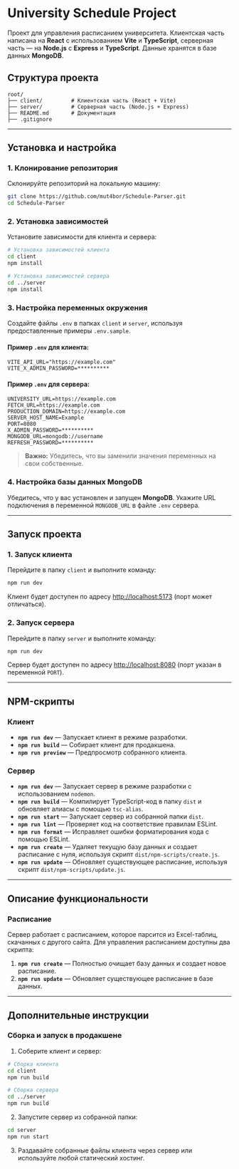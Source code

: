 # University Schedule Project

Проект для управления расписанием университета. Клиентская часть написана на **React** с использованием **Vite** и **TypeScript**, серверная часть — на **Node.js** с **Express** и **TypeScript**. Данные хранятся в базе данных **MongoDB**.

## Структура проекта

```
root/
├── client/         # Клиентская часть (React + Vite)
├── server/         # Серверная часть (Node.js + Express)
├── README.md       # Документация
├── .gitignore
```

---

## Установка и настройка

### 1. Клонирование репозитория

Склонируйте репозиторий на локальную машину:

```bash
git clone https://github.com/mut4bor/Schedule-Parser.git
cd Schedule-Parser
```

### 2. Установка зависимостей

Установите зависимости для клиента и сервера:

```bash
# Установка зависимостей клиента
cd client
npm install

# Установка зависимостей сервера
cd ../server
npm install
```

### 3. Настройка переменных окружения

Создайте файлы `.env` в папках `client` и `server`, используя предоставленные примеры `.env.sample`.

#### Пример `.env` для клиента:

```env
VITE_API_URL="https://example.com"
VITE_X_ADMIN_PASSWORD=**********
```

#### Пример `.env` для сервера:

```env
UNIVERSITY_URL=https://example.com
FETCH_URL=https://example.com
PRODUCTION_DOMAIN=https://example.com
SERVER_HOST_NAME=Example
PORT=8080
X_ADMIN_PASSWORD=**********
MONGODB_URL=mongodb://username
REFRESH_PASSWORD=**********
```

> **Важно:** Убедитесь, что вы заменили значения переменных на свои собственные.

### 4. Настройка базы данных MongoDB

Убедитесь, что у вас установлен и запущен **MongoDB**. Укажите URL подключения в переменной `MONGODB_URL` в файле `.env` сервера.

---

## Запуск проекта

### 1. Запуск клиента

Перейдите в папку `client` и выполните команду:

```bash
npm run dev
```

Клиент будет доступен по адресу [http://localhost:5173](http://localhost:5173) (порт может отличаться).

### 2. Запуск сервера

Перейдите в папку `server` и выполните команду:

```bash
npm run dev
```

Сервер будет доступен по адресу [http://localhost:8080](http://localhost:8080) (порт указан в переменной `PORT`).

---

## NPM-скрипты

### Клиент

- **`npm run dev`** — Запускает клиент в режиме разработки.
- **`npm run build`** — Собирает клиент для продакшена.
- **`npm run preview`** — Предпросмотр собранного клиента.

### Сервер

- **`npm run dev`** — Запускает сервер в режиме разработки с использованием `nodemon`.
- **`npm run build`** — Компилирует TypeScript-код в папку `dist` и обновляет алиасы с помощью `tsc-alias`.
- **`npm run start`** — Запускает сервер из собранной папки `dist`.
- **`npm run lint`** — Проверяет код на соответствие правилам ESLint.
- **`npm run format`** — Исправляет ошибки форматирования кода с помощью ESLint.
- **`npm run create`** — Удаляет текущую базу данных и создает расписание с нуля, используя скрипт `dist/npm-scripts/create.js`.
- **`npm run update`** — Обновляет существующее расписание, используя скрипт `dist/npm-scripts/update.js`.

---

## Описание функциональности

### Расписание

Сервер работает с расписанием, которое парсится из Excel-таблиц, скачанных с другого сайта. Для управления расписанием доступны два скрипта:

1. **`npm run create`** — Полностью очищает базу данных и создает новое расписание.
2. **`npm run update`** — Обновляет существующее расписание в базе данных.

---

## Дополнительные инструкции

### Сборка и запуск в продакшене

1. Соберите клиент и сервер:

```bash
# Сборка клиента
cd client
npm run build

# Сборка сервера
cd ../server
npm run build
```

2. Запустите сервер из собранной папки:

```bash
cd server
npm run start
```

3. Раздавайте собранные файлы клиента через сервер или используйте любой статический хостинг.
